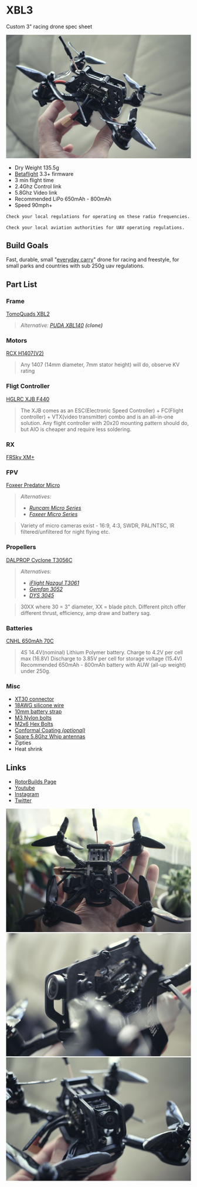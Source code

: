 # XBL3
Custom 3" racing drone spec sheet

![XBL](photos/06.jpg)

* Dry Weight 135.5g
* [Betaflight](https://github.com/betaflight/betaflight) 3.3+ firmware
* 3 min flight time
* 2.4Ghz Control link
* 5.8Ghz Video link
* Recommended LiPo 650mAh - 800mAh
* Speed 90mph+

```
Check your local regulations for operating on these radio frequencies.
```

```
Check your local aviation authorities for UAV operating regulations.
```

## Build Goals

Fast, durable, small "[everyday carry](https://www.reddit.com/r/EDC/)" drone for racing and freestyle, for small parks and countries with sub 250g uav regulations.

## Part List

### Frame
[TomoQuads XBL2](https://performance-rotors.com/product/tomoquads-xbl2-race-frame-kit-v1-1-xtreme-edition/)

> *Alternative: 
[PUDA XBL140](https://www.banggood.com/PUDA-XBL140-140mm-3-Inch-Mini-RC-Drone-FPV-Racing-Frame-Kit-4mm-Arm-Carbon-Fiber-p-1243033.html?p=3F201911077692015010&utm_campaign=rb&utm_content=zhangruihua) **(clone)***

### Motors
[RCX H1407(V2)](http://www.myrcmart.com/rcx-h1407-v2-5000kv-micro-outrunner-brushleass-motor-its-time-to-upgrade-your-1306-motor-p-9436.html)

> Any 1407 (14mm diameter, 7mm stator height) will do, observe KV rating

### Fligt Controller
[HGLRC XJB F440](https://www.banggood.com/HGLRC-XJB-F440-TX20_V2-Omnibus-F4-Flight-Controller-OSD-40A-Blheli_32-3-5S-ESC-25100200350mW-VTX-p-1242937.html?p=3F201911077692015010&utm_campaign=rb&utm_content=zhangruihua)

> The XJB comes as an ESC(Electronic Speed Controller) + FC(Flight controller) + VTX(video transmitter) combo and is an all-in-one solution.
Any flight controller with 20x20 mounting pattern should do, but AIO is cheaper and require less soldering.

### RX
[FRSky XM+](https://www.banggood.com/Frsky-XM-Micro-D16-SBUS-Full-Range-Receiver-Up-to-16CH-p-1110020.html)

### FPV
[Foxeer Predator Micro](http://surveilzone.com/Foxeer-Predator-Micro-Camera-FPV-OSD-1000TVL-Super-WDR-g-2120)

> *Alternatives:*
> * [*Runcam Micro Series*](https://shop.runcam.com/cameras/)
> * [*Foxeer Micro Series*](http://surveilzone.com/CMOS-Camera-t-313)

> Variety of micro cameras exist - 16:9, 4:3, SWDR, PAL/NTSC, IR filtered/unfiltered for night flying etc.

### Propellers
[DALPROP Cyclone T3056C](http://surveilzone.com/2-Pairs-3-blade-DALPROP-CYCLONE-T3056C-Props-for-FPV-Racing-g-2137)

> *Alternatives:*
> * [*iFlight Nazgul T3061*](http://www.iflight-rc.com/iflight-nazgul-t3061-3-inch-3-blade-pc-material-propeller-cw-ccw.html)
> * [*Gemfan 3052*](https://www.banggood.com/2-Pairs-Gemfan-Flash-3052-PC-3-blade-Propeller-5mm-Mounting-Hole-for-1306-1806-Motor-RC-FPV-Racing-Drone-p-1179233.html)
> * [*DYS 3045*](https://www.banggood.com/1-Pair-DYS-3045-3-Inch-3-Blade-Propeller-Triblade-Bullnose-Prop-Red-Orange-Yellow-Green-Blue-Purple-p-1117192.html)

> 30XX where 30 = 3" diameter, XX = blade pitch.
Different pitch offer different thrust, efficiency, amp draw and battery sag.

### Batteries
[CNHL 650mAh 70C](https://chinahobbyline.com/index.php?route=product/product&product_id=1)

> 4S 14.4V(nominal) Lithium Polymer battery.
Charge to 4.2V per cell max (16.8V)
Discharge to 3.85V per cell for storage voltage (15.4V)
Recommended 650mAh - 800mAh battery with AUW (all-up weight) under 250g.

### Misc

* [XT30 connector](https://www.banggood.com/buy/xt30-connector.html)
* [18AWG silicone wire](https://www.banggood.com/DANIU-2-Meter-Black-Silicone-Wire-Cable-10121416182022AWG-Flexible-Cable-p-1170287.html?rmmds=search)
* [10mm battery strap](http://www.iflight-rc.com/iflight-battery-straps-10-130mm.html)
* [M3 Nylon bolts](https://www.banggood.com/300pcs-M3-Nylon-Black-Hex-Scre-p-984310.html?rmmds=search)
* [M2x6 Hex Bolts](https://www.aliexpress.com/item/screws-M2x6-DIN-912-A2-70/759266287.html)
* [Conformal Coating *(optional)*](https://www.crcindustries.com.au/products/corrosion-protection-and-inhibitors/soft-seal-corrosion-inhibitor)
* [Spare 5.8Ghz Whip antennas](https://www.banggood.com/5-PCS-6_5cm-65mm-5_8G-2dBi-U_FL-IPEX-IPX-FPV-Omni-Directional-Brass-Antenna-RG178-p-1217578.html?rmmds=search)
* Zipties
* Heat shrink

## Links

* [RotorBuilds Page](https://rotorbuilds.com/build/9573)
* [Youtube](http://youtube.com/c/nomand)
* [Instagram](instagram.com/nomand/)
* [Twitter](http://twitter.com/nomand)

![XBL](photos/08.jpg)
![XBL](photos/03.jpg)
![XBL](photos/05.jpg)